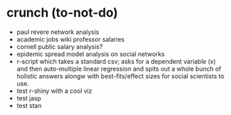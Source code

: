 crunch (to-not-do)
================

* paul revere network analysis
* academic jobs wiki professor salaries
* cornell public salary analysis?
* epidemic spread model analysis on social networks
* r-script which takes a standard csv; asks for a dependent variable (x) and then auto-multiple linear regression and spits out a whole bunch of holistic answers alongw with best-fits/effect sizes for social scientists to use.
* test r-shiny with a cool viz
* test jasp
* test stan
